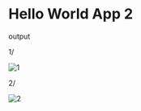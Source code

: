 # Hello World App 2

output

1/

![1](https://user-images.githubusercontent.com/66742756/143233801-a1b6a44d-4a4c-4fa4-bb9a-4518cd53dd98.png)


2/

![2](https://user-images.githubusercontent.com/66742756/143233813-4bef37e6-22da-45d4-9888-7e979e56948e.png)
